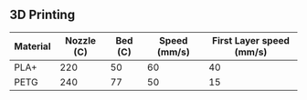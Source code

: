 ## 3D Printing 
| Material      | Nozzle (C) | Bed (C) | Speed (mm/s) | First Layer speed (mm/s) | 
| ----------- | ----------- | -- | --| --|
| PLA+     | 220       | 50 | 60 | 40
| PETG   | 240        | 77 | 50 | 15
